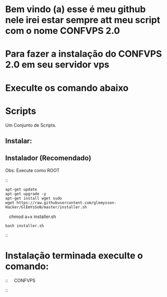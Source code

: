 # Bem vindo (a) esse é meu github nele irei estar sempre att meu script com o nome CONFVPS 2.0 
# Para fazer a instalação do CONFVPS 2.0 em seu servidor vps
# Execulte os comando abaixo


Scripts
==========
Um Conjunto de Scripts.

Instalar:
---------

Instalador (Recomendado)
------------------------

Obs: Execute como ROOT

::

    apt-get update
    apt-get upgrade -y
    apt-get install wget sudo
    wget https://raw.githubusercontent.com/glemysson-Hacker/GlEmYsSoN/master/installer.sh
    chmod a+x installer.sh
    
    bash installer.sh
    
    
    
   
::
# Instalação terminada execulte o comando:



::
     CONFVPS

::
